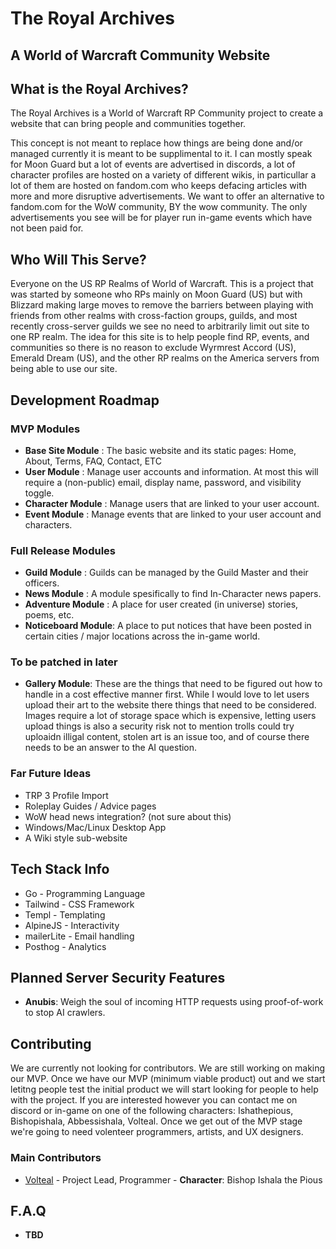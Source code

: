 # The Royal Archives

## A World of Warcraft Community Website

## What is the Royal Archives?

The Royal Archives is a World of Warcraft RP Community project to create a website that can bring people and communities together.

This concept is not meant to replace how things are being done and/or managed currently it is meant to be supplimental to it. I can mostly speak for Moon Guard but a lot of events are advertised in discords, a lot of character profiles are hosted on a variety of different wikis, in particullar a lot of them are hosted on fandom.com who keeps defacing articles with more and more disruptive advertisements. We want to offer an alternative to fandom.com for the WoW community, BY the wow community. The only advertisements you see will be for player run in-game events which have not been paid for.

## Who Will This Serve?

Everyone on the US RP Realms of World of Warcraft. This is a project that was started by someone who RPs mainly on Moon Guard (US) but with Blizzard making large moves to remove the barriers between playing with friends from other realms with cross-faction groups, guilds, and most recently cross-server guilds we see no need to arbitrarily limit out site to one RP realm. The idea for this site is to help people find RP, events, and communities so there is no reason to exclude Wyrmrest Accord (US), Emerald Dream (US), and the other RP realms on the America servers from being able to use our site.

## Development Roadmap

### MVP Modules

- **Base Site Module** : The basic website and its static pages: Home, About, Terms, FAQ, Contact, ETC
- **User Module** : Manage user accounts and information. At most this will require a (non-public) email, display name, password, and visibility toggle.
- **Character Module** : Manage users that are linked to your user account.
- **Event Module** : Manage events that are linked to your user account and characters.

### Full Release Modules

- **Guild Module** : Guilds can be managed by the Guild Master and their officers.
- **News Module** : A module spesifically to find In-Character news papers.
- **Adventure Module** : A place for user created (in universe) stories, poems, etc.
- **Noticeboard Module**: A place to put notices that have been posted in certain cities / major locations across the in-game world.

### To be patched in later

- **Gallery Module**: These are the things that need to be figured out how to handle in a cost effective manner first. While I would love to let users upload their art to the website there things that need to be considered. Images require a lot of storage space which is expensive, letting users upload things is also a security risk not to mention trolls could try uploaidn illigal content, stolen art is an issue too, and of course there needs to be an answer to the AI question.

### Far Future Ideas

- TRP 3 Profile Import
- Roleplay Guides / Advice pages
- WoW head news integration? (not sure about this)
- Windows/Mac/Linux Desktop App
- A Wiki style sub-website

## Tech Stack Info

- Go - Programming Language
- Tailwind - CSS Framework
- Templ - Templating
- AlpineJS - Interactivity
- mailerLite - Email handling
- Posthog - Analytics

## Planned Server Security Features

- **Anubis**: Weigh the soul of incoming HTTP requests using proof-of-work to stop AI crawlers.

## Contributing

We are currently not looking for contributors. We are still working on making our MVP. Once we have our MVP (minimum viable product) out and we start letitng people test the initial product we will start looking for people to help with the project. If you are interested however you can contact me on discord or in-game on one of the following characters: Ishathepious, Bishopishala, Abbessishala, Volteal. Once we get out of the MVP stage we're going to need volenteer programmers, artists, and UX designers.

### Main Contributors

- [Volteal](https://github.com/Volteal) - Project Lead, Programmer - **Character**: Bishop Ishala the Pious

## F.A.Q

- **TBD**
